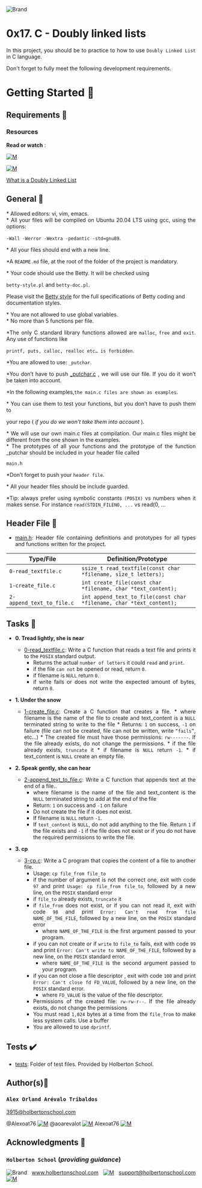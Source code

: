 ![Brand](https://assets.website-files.com/6105315644a26f77912a1ada/610540e8b4cd6969794fe673_Holberton_School_logo-04-04.svg)

# 0x17. C - Doubly linked lists
<div style="text-align: justify">
	
In this project, you should be to practice to how to use `Doubly Linked List` in C language. </div>
<div style="text-align: justify">
Don't forget to fully meet the following development requirements. </div>


# Getting Started :running:

## Requirements :page_with_curl:

### Resources

**Read or watch** :

[![M](https://upload.wikimedia.org/wikipedia/commons/thumb/2/2f/Google_2015_logo.svg/80px-Google_2015_logo.svg.png)](https://en.wikipedia.org/wiki/File_descriptor)

[![M](https://upload.wikimedia.org/wikipedia/commons/thumb/e/e1/Logo_of_YouTube_%282015-2017%29.svg/70px-Logo_of_YouTube_%282015-2017%29.svg.png)](https://www.youtube.com/watch?v=dP3N8g7h8gY)

[What is a Doubly Linked List](https://www.youtube.com/watch?v=k0pjD12bzP0)


## General :page_with_curl:
<div style="text-align: justify">
* Allowed editors: vi, vim, emacs. </div>
<div style="text-align: justify">
* All your files will be compiled on Ubuntu 20.04 LTS using gcc, using the options: 
	
`-Wall -Werror -Wextra -pedantic -std=gnu89`. </div>
<div style="text-align: justify">
* All your files should end with a new line. </div>
<div style="text-align: justify">
	
*A `README.md` file, at the root of the folder of the project is mandatory. </div>

<div style="text-align: justify">
* Your code should use the Betty. It will be checked using</div>

`betty-style.pl` and `betty-doc.pl`.</div>

Please visit the [Betty style](https://github.com/holbertonschool/Betty/wiki) for the full specifications of Betty coding and documentation styles.

<div style="text-align: justify">
* You are not allowed to use global variables. </div>
<div style="text-align: justify">
* No more than 5 functions per file. </div>

<div style="text-align: justify">
	
*The only C standard library functions allowed are  `malloc`, `free` and `exit`. Any use of functions like</div>
	
`printf, puts, calloc, realloc etc… is forbidden`.</div>

<div style="text-align: justify">
	
*You are allowed to use: `_putchar`. </div>

<div style="text-align: justify">
	
*You don’t have to push [_putchar.c](https://github.com/holbertonschool/_putchar.c) , we will use our file. If you do it won’t be taken into account. </div>

<div style="text-align: justify">
	
*In the following examples,`the main.c files are shown as examples`. </div>

<div style="text-align: justify">
* You can use them to test your functions, but you don’t have to push them to
	<div style="text-align: justify">
		
   your repo ( *if you do we won’t take them into account* ).</div>
	
<div style="text-align: justify">
* We will use our own main.c files at compilation. Our main.c files might be different from the one shown in the examples. </div>
<div style="text-align: justify">
* The prototypes of all your functions and the prototype of the function _putchar should be included in your header file called </div>

<div style="text-align: justify"> 

`main.h` </div>

<div style="text-align: justify">
	
*Don’t forget to push your `header file`.</div>
<div style="text-align: justify">
* All your header files should be include guarded. </div>
<div style="text-align: justify">
	
*Tip: always prefer using symbolic constants `(POSIX)` vs numbers when it makes sense. For instance `read(STDIN_FILENO, ...` vs read(0, ...
<div style="text-align: justify">	


## Header File :file_folder:

* [main.h](./main.h): Header file containing definitions and prototypes for all types
and functions written for the project.

| Type/File                  | Definition/Prototype                                                             |
| -------------------------- | ---------------------------------------------------------------------------------|
| `0-read_textfile.c`        | `ssize_t read_textfile(const char *filename, size_t letters);`                   |
| `1-create_file.c`          | `int create_file(const char *filename, char *text_content);`                     |
| `2-append_text_to_file.c`  | `int append_text_to_file(const char *filename, char *text_content);`             |
	

## Tasks :page_with_curl:

* **0. Tread lightly, she is near**
  * [0-read_textfile.c](./0-read_textfile.c): Write a C function that reads a text file and prints it to the `POSIX` standard output.
	* Returns the actual `number of letters` it could `read` and `print`.
	* if the file `can not` be opened or read, return `0`. 
	* if filename is `NULL` return `0`.
	* if write fails or does not write the expected amount of bytes, return `0`.

	
* **1. Under the snow**
  * [1-create_file.c](./1-create_file.c): Create a C function that creates a file.
		* where filename is the name of the file to create and text_content is a `NULL` terminated string to write to the file
		* Returns: `1` on success, `-1` on failure (file can not be created, file can not be written, write `“fails”`, etc…)
		* The created file must have those permissions: `rw-------`. If the file already exists, do not change the permissions.
		* if the file already exists, `truncate` it
		* if filename is `NULL` return `-1`.
		* if text_content is `NULL` create an empty file.


* **2. Speak gently, she can hear**
  * [2-append_text_to_file.c](./2-append_text_to_file.c): Write a C function that appends text at the end of a file..
	* where filename is the name of the file and text_content is the `NULL` terminated string to add at the end of the file
	* Return: `1` on success and `-1` on failure
	* Do not create the file if it does not exist.
	* If filename is `NULL` return `-1`.
	* If `text_content` is `NULL`, do not add anything to the file. Return `1` if the file exists and `-1` if the file does not exist 
		or if you do not have the required permissions to write the file.

	
* **3. cp**
  * [3-cp.c](./3-cp.c): Write a C program that copies the content of a file to another file.
   	* Usage: `cp file_from file_to`
	* if the number of argument is not the correct one, exit with code `97` and print `Usage: cp file_from file_to`, followed by a new line, on the `POSIX` standard error
	* if `file_to` already exists, `truncate` it
	* if `file_from` does not exist, or if you can not read it, exit with code `98` and print `Error: Can't read from file NAME_OF_THE_FILE`, followed by a new line, 
		on the `POSIX` standard error
		* where `NAME_OF_THE_FILE` is the first argument passed to your program.
	* if you can not create or if `write` to `file_to` fails, exit with code `99` and print `Error: Can't write to NAME_OF_THE_FILE`,
		followed by a new line, on the `POSIX` standard error.
		* where `NAME_OF_THE_FILE` is the second argument passed to your program.
	* if you can not close a file descriptor , exit with code `100` and print `Error: Can't close fd FD_VALUE`, followed by a new line, 
		on the `POSIX` standard error.
		* where `FD_VALUE` is the value of the file descriptor.
	* Permissions of the created file: `rw-rw-r--`. If the file already exists, do not change the permissions
	* You must read `1,024` bytes at a time from the `file_from` to make less system calls. Use a buffer
	* You are allowed to use `dprintf`.


## Tests :heavy_check_mark:

* [tests](./tests): Folder of test files. Provided by Holberton School.
	

## Author(s):blue_book:

### **`Alex Orland Arévalo Tribaldos`**

<3915@holbertonschool.com>

@Alexoat76 [![M](https://upload.wikimedia.org/wikipedia/commons/thumb/9/91/Octicons-mark-github.svg/25px-Octicons-mark-github.svg.png)](https://github.com/Alexoat76)
@aoarevalot [![M](https://upload.wikimedia.org/wikipedia/fr/thumb/c/c8/Twitter_Bird.svg/25px-Twitter_Bird.svg.png)](https://twitter.com/aoarevalot)
Alexoat76 [![M](https://upload.wikimedia.org/wikipedia/commons/thumb/c/ca/LinkedIn_logo_initials.png/25px-LinkedIn_logo_initials.png)](https://www.linkedin.com/in/Alexoat76/)


## Acknowledgments :mega: 

### **`Holberton School`** (*providing guidance*)
	
![Brand](https://avatars.githubusercontent.com/u/13408012?s=50&v=4)
www.holbertonschool.com [![M](https://upload.wikimedia.org/wikipedia/commons/thumb/6/65/Crystal_Clear_app_Internet_Connection_Tools.svg/30px-Crystal_Clear_app_Internet_Connection_Tools.svg.png)](https://www.holbertonschool.com/)
	support@holbertonschool.com [![M](https://upload.wikimedia.org/wikipedia/commons/thumb/4/4e/Mail_%28iOS%29.svg/25px-Mail_%28iOS%29.svg.png)](https://github.com/holbertonschool#:~:text=support%40holbertonschool.com)
